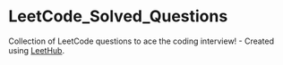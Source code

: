 # LeetCode_Solved_Questions
Collection of LeetCode questions to ace the coding interview! - Created using [LeetHub](https://github.com/QasimWani/LeetHub).
